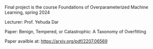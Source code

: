 Final project is the course Foundations of Overparameterized Machine Learning, spring 2024


Lecturer: Prof. Yehuda Dar


Paper: Benign, Tempered, or Catastrophic: A Taxonomy of Overfitting


Paper availble at: https://arxiv.org/pdf/2207.06569
